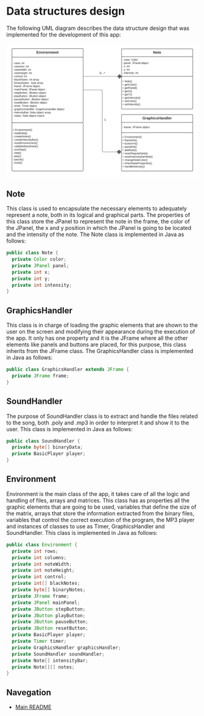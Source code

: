 # Data structures design

The following UML diagram describes the data structure design that was implemented for the development of this app:

<center>

  ![Piano emulator](../src/images/dataStructuresDesign.png)

</center>

## Note

This class is used to encapsulate the necessary elements to adequately represent a note, both in its logical and graphical parts. The properties of this class store the JPanel to represent the note in the frame, the color of the JPanel, the x and y position in which the JPanel is going to be located and the intensity of the note. The Note class is implemented in Java as follows:

``` java
public class Note {
  private Color color;
  private JPanel panel;
  private int x;
  private int y;
  private int intensity;
}
```

## GraphicsHandler

This class is in charge of loading the graphic elements that are shown to the user on the screen and modifying their appearance during the execution of the app. It only has one property and it is the JFrame where all the other elements like panels and buttons are placed, for this purpose, this class inherits from the JFrame class. The GraphicsHandler class is implemented in Java as follows:

``` java
public class GraphicsHandler extends JFrame {
  private JFrame frame;
}
```

## SoundHandler

The purpose of SoundHandler class is to extract and handle the files related to the song, both .poly and .mp3 in order to interpret it and show it to the user. This class is implemented in Java as follows:


``` java
public class SoundHandler {
  private byte[] binaryData;
  private BasicPlayer player;
}
```

## Environment

Environment is the main class of the app, it takes care of all the logic and handling of files, arrays and matrices. This class has as properties all the graphic elements that are going to be used, variables that define the size of the matrix, arrays that store the information extracted from the binary files, variables that control the correct execution of the program, the MP3 player and instances of classes to use as Timer, GraphicsHandler and SoundHandler. This class is implemented in Java as follows:

```java
public class Environment {
  private int rows;
  private int columns;
  private int noteWidth;
  private int noteHeight;
  private int control;
  private int[] blackNotes;
  private byte[] binaryNotes;
  private JFrame frame;
  private JPanel mainPanel;
  private JButton stepButton;
  private JButton playButton;
  private JButton pauseButton;
  private JButton resetButton;
  private BasicPlayer player;
  private Timer timer;
  private GraphicsHandler graphicsHandler;
  private SoundHandler soundHandler;
  private Note[] intensityBar;
  private Note[][] notes;
}
```

## Navegation

* [Main README](../README.md)